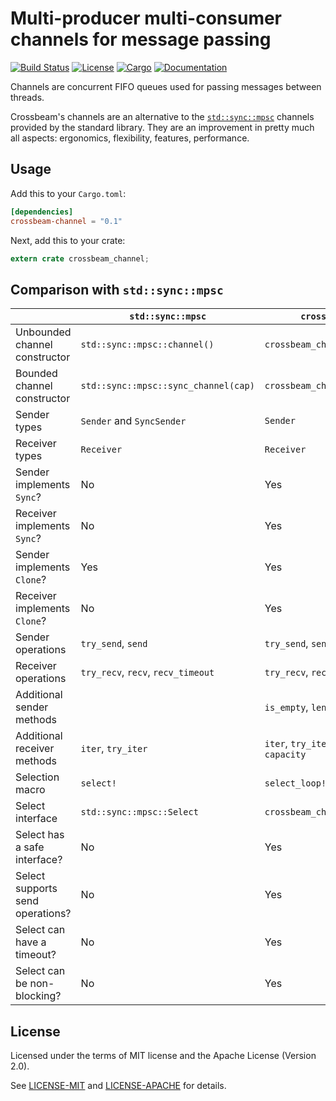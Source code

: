 # Multi-producer multi-consumer channels for message passing

[![Build Status](https://travis-ci.org/crossbeam-rs/crossbeam-channel.svg?branch=master)](https://travis-ci.org/crossbeam-rs/crossbeam-channel)
[![License](https://img.shields.io/badge/license-MIT%2FApache--2.0-blue.svg)](https://github.com/crossbeam-rs/crossbeam-channel)
[![Cargo](https://img.shields.io/crates/v/crossbeam-channel.svg)](https://crates.io/crates/crossbeam-channel)
[![Documentation](https://docs.rs/crossbeam-channel/badge.svg)](https://docs.rs/crossbeam-channel)

Channels are concurrent FIFO queues used for passing messages between threads.

Crossbeam's channels are an alternative to the [`std::sync::mpsc`] channels
provided by the standard library. They are an improvement in pretty much all
aspects: ergonomics, flexibility, features, performance.

[`std::sync::mpsc`]: https://doc.rust-lang.org/std/sync/mpsc/index.html

## Usage

Add this to your `Cargo.toml`:

```toml
[dependencies]
crossbeam-channel = "0.1"
```

Next, add this to your crate:

```rust
extern crate crossbeam_channel;
```

## Comparison with `std::sync::mpsc`

|                                  | `std::sync::mpsc`                    | `crossbeam-channel`                               |
|----------------------------------|--------------------------------------|---------------------------------------------------|
| Unbounded channel constructor    | `std::sync::mpsc::channel()`         | `crossbeam_channel::unbounded()`                  |
| Bounded channel constructor      | `std::sync::mpsc::sync_channel(cap)` | `crossbeam_channel::bounded(cap)`                 |
| Sender types                     | `Sender` and `SyncSender`            | `Sender`                                          |
| Receiver types                   | `Receiver`                           | `Receiver`                                        |
| Sender implements `Sync`?        | No                                   | Yes                                               |
| Receiver implements `Sync`?      | No                                   | Yes                                               |
| Sender implements `Clone`?       | Yes                                  | Yes                                               |
| Receiver implements `Clone`?     | No                                   | Yes                                               |
| Sender operations                | `try_send`, `send`                   | `try_send`, `send`, `send_timeout`                |
| Receiver operations              | `try_recv`, `recv`, `recv_timeout`   | `try_recv`, `recv`, `recv_timeout`                |
| Additional sender methods        |                                      | `is_empty`, `len`, `capacity`                     |
| Additional receiver methods      | `iter`, `try_iter`                   | `iter`, `try_iter`, `is_empty`, `len`, `capacity` |
| Selection macro                  | `select!`                            | `select_loop!`                                    |
| Select interface                 | `std::sync::mpsc::Select`            | `crossbeam_channel::Select`                       |
| Select has a safe interface?     | No                                   | Yes                                               |
| Select supports send operations? | No                                   | Yes                                               |
| Select can have a timeout?       | No                                   | Yes                                               |
| Select can be non-blocking?      | No                                   | Yes                                               |

## License

Licensed under the terms of MIT license and the Apache License (Version 2.0).

See [LICENSE-MIT](LICENSE-MIT) and [LICENSE-APACHE](LICENSE-APACHE) for details.
